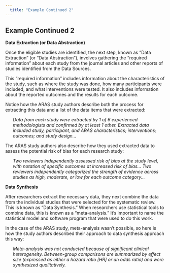 ```yaml
---
  title: "Example Continued 2"
---
```


## Example Continued 2

**Data Extraction (or Data Abstraction)**

Once the eligible studies are identified, the next step, known as “Data Extraction” (or “Data Abstraction”), involves gathering the “required information” about each study from the journal articles and other reports of studies identified from the Data Sources. 

This “required information” includes information about the characteristics of the study, such as where the study was done, how many participants were included, and what interventions were tested. It also includes information about the reported outcomes and the results for each outcome. 

Notice how the ARAS study authors describe both the process for extracting this data and a list of the data items that were extracted:

<ul style="list-style-type:none">
<li><i>Data from each study were extracted by 1 of 6 experienced methodologists and confirmed by at least 1 other. Extracted data included study, participant, and ARAS characteristics; interventions; outcomes; and study design... </i></li></ul>

The ARAS study authors also describe how they used extracted data to assess the potential risk of bias for each research study: 

<ul style="list-style-type:none">
<li><i>Two reviewers independently assessed risk of bias at the study level, with notation of specific outcomes at increased risk of bias... Two reviewers independently categorized the strength of evidence across studies as high, moderate, or low for each outcome category...</i></li></ul>

**Data Synthesis** 

After researchers extract the necessary data, they next combine the data from the individual studies that were selected for the systematic review. This is known as “Data Synthesis.” When researchers use statistical tools to combine data, this is known as a “meta-analysis.” It’s important to name the statistical model and software program that were used to do this work. 

In the case of the ARAS study, meta-analysis wasn’t possible, so here is how the study authors described their approach to data synthesis approach this way:

<ul style="list-style-type:none">
<li><i>Meta-analysis was not conducted because of significant clinical heterogeneity. Between-group comparisons are summarized by effect size (expressed as either a hazard ratio [HR] or an odds ratio) and were synthesized qualitatively.
</i></li></ul>

